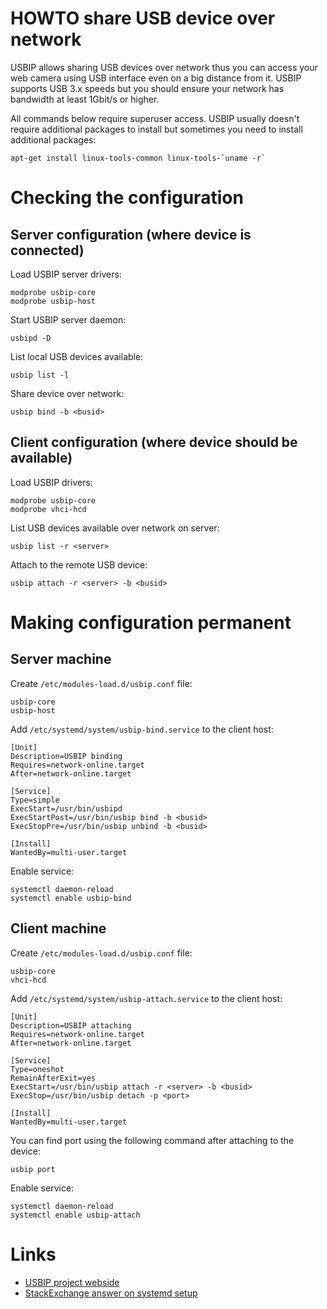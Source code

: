 # HOWTO share USB device over network

USBIP allows sharing USB devices over network thus you can access your
web camera using USB interface even on a big distance from it. USBIP supports
USB 3.x speeds but you should ensure your network has bandwidth at least
1Gbit/s or higher.

All commands below require superuser access. USBIP usually doesn't require
additional packages to install but sometimes you need to install additional
packages:
```
apt-get install linux-tools-common linux-tools-`uname -r`
```

# Checking the configuration

## Server configuration (where device is connected)

Load USBIP server drivers:
```
modprobe usbip-core
modprobe usbip-host
```

Start USBIP server daemon:
```
usbipd -D
```

List local USB devices available:
```
usbip list -l
```

Share device over network:
```
usbip bind -b <busid>
```

## Client configuration (where device should be available)

Load USBIP drivers:
```
modprobe usbip-core
modprobe vhci-hcd
```

List USB devices available over network on server:
```
usbip list -r <server>
```

Attach to the remote USB device:
```
usbip attach -r <server> -b <busid>
```

# Making configuration permanent

## Server machine

Create `/etc/modules-load.d/usbip.conf` file:
```
usbip-core
usbip-host
```

Add `/etc/systemd/system/usbip-bind.service` to the client host:
```
[Unit]
Description=USBIP binding
Requires=network-online.target
After=network-online.target

[Service]
Type=simple
ExecStart=/usr/bin/usbipd
ExecStartPost=/usr/bin/usbip bind -b <busid>
ExecStopPre=/usr/bin/usbip unbind -b <busid>

[Install]
WantedBy=multi-user.target
```

Enable service:
```
systemctl daemon-reload
systemctl enable usbip-bind
```

## Client machine

Create `/etc/modules-load.d/usbip.conf` file:
```
usbip-core
vhci-hcd
```

Add `/etc/systemd/system/usbip-attach.service` to the client host:
```
[Unit]
Description=USBIP attaching
Requires=network-online.target
After=network-online.target

[Service]
Type=oneshot
RemainAfterExit=yes
ExecStart=/usr/bin/usbip attach -r <server> -b <busid>
ExecStop=/usr/bin/usbip detach -p <port>

[Install]
WantedBy=multi-user.target
```

You can find port using the following command after attaching to the device:
```
usbip port
```

Enable service:
```
systemctl daemon-reload
systemctl enable usbip-attach
```

# Links
- [USBIP project webside](https://usbip.sourceforge.net/)
- [StackExchange answer on systemd setup](https://unix.stackexchange.com/a/638097)
